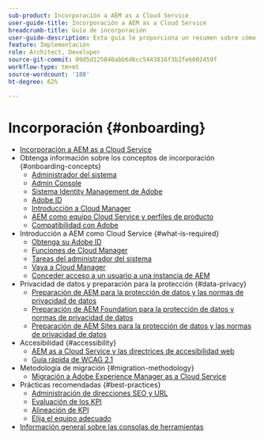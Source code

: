 ```yaml
---
sub-product: Incorporación a AEM as a Cloud Service
user-guide-title: Incorporación a AEM as a Cloud Service
breadcrumb-title: Guía de incorporación
user-guide-description: Esta guía le proporciona un resumen sobre cómo empezar a utilizar Experience Manager as a Cloud Service, incluida la forma de obtener acceso y la información importante sobre la protección de datos.
feature: Implementación
role: Architect, Developer
source-git-commit: 09d5d125840abb6d6cc5443816f3b2fe6602459f
workflow-type: tm+mt
source-wordcount: '188'
ht-degree: 62%

---
```



# Incorporación {#onboarding}

+ [Incorporación a AEM as a Cloud Service](/help/onboarding/home.md)
+ Obtenga información sobre los conceptos de incorporación {#onboarding-concepts}
   + [Administrador del sistema](/help/onboarding/learn-concepts/system-administrator.md)
   + [Admin Console](/help/onboarding/learn-concepts/admin-console.md)
   + [Sistema Identity Management de Adobe](/help/onboarding/learn-concepts/ims.md)
   + [Adobe ID](/help/onboarding/learn-concepts/adobe-id.md)
   + [Introducción a Cloud Manager](/help/onboarding/learn-concepts/cloud-manager-introduction.md)
   + [AEM como equipo Cloud Service y perfiles de producto](/help/onboarding/learn-concepts/aem-cs-team-product-profiles.md)
   + [Compatibilidad con Adobe](/help/onboarding/learn-concepts/onboarding-help-resources.md)
+ Introducción a AEM como Cloud Service {#what-is-required}
   + [Obtenga su Adobe ID](what-is-required/get-your-adobe-id.md)
   + [Funciones de Cloud Manager](what-is-required/user-roles-permissions.md)
   + [Tareas del administrador del sistema](what-is-required/add-users-assign-cm-roles.md)
   + [Vaya a Cloud Manager](what-is-required/navigate-to-cloud-manager.md)
   + [Conceder acceso a un usuario a una instancia de AEM](/help/onboarding/what-is-required/accessing-aem-instance.md)
+ Privacidad de datos y preparación para la protección {#data-privacy}
   + [Preparación de AEM para la protección de datos y las normas de privacidad de datos](data-privacy-and-protection-readiness/aem-readiness.md)
   + [Preparación de AEM Foundation para la protección de datos y normas de privacidad de datos](data-privacy-and-protection-readiness/foundation-readiness.md)
   + [Preparación de AEM Sites para la protección de datos y las normas de privacidad de datos](data-privacy-and-protection-readiness/sites-readiness.md)
+ Accesibilidad {#accessibility}
   + [AEM as a Cloud Service y las directrices de accesibilidad web](accessibility/web-accessibility.md)
   + [Guía rápida de WCAG 2.1](accessibility/quick-guide-wcag.md)
+ Metodología de migración {#migration-methodology}
   + [Migración a Adobe Experience Manager as a Cloud Service](migration-methodology/getting-started.md)
+ Prácticas recomendadas   {#best-practices}
   + [Administración de direcciones SEO y URL](best-practices/seo-and-url-management.md)
   + [Evaluación de los KPI](best-practices/assessing-kpis.md)
   + [Alineación de KPI](best-practices/aligning-kpis.md)
   + [Elija el equipo adecuado](best-practices/choose-right-team.md)
+ [Información general sobre las consolas de herramientas](tools-consoles.md)
